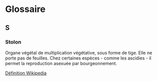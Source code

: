 # Glossaire

## S

### Stolon <div id="stolon" />

Organe végétal de multiplication végétative, sous forme de tige. Elle ne porte pas de feuilles.
Chez certaines espèces - comme les ascidies - il permet la reproduction asexuée par bourgeonnement.

[Définition Wikipedia](https://fr.wikipedia.org/wiki/Stolon_(organe))